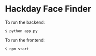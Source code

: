Hackday Face Finder
===================

To run the backend:

    $ python app.py
    
To run the frontend:

    $ npm start
    
